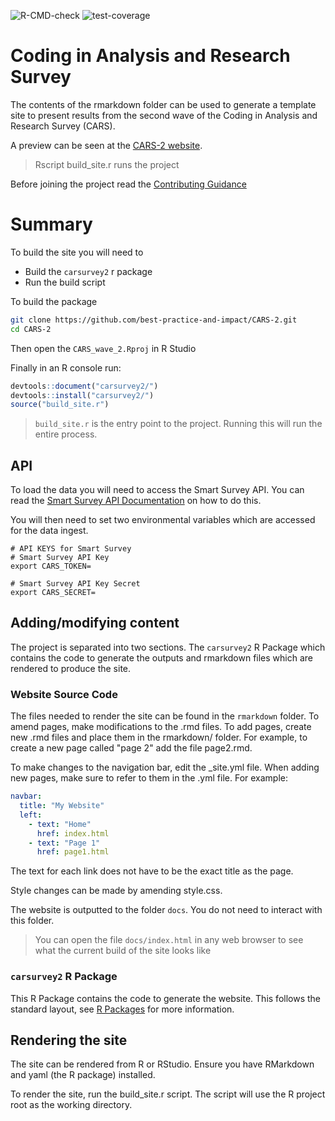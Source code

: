 ![R-CMD-check](https://github.com/best-practice-and-impact/CARS-2/workflows/R-CMD-check/badge.svg)
![test-coverage](https://github.com/best-practice-and-impact/CARS-2/workflows/test-coverage/badge.svg)

# Coding in Analysis and Research Survey

The contents of the rmarkdown folder can be used to generate a template site to present results from the second wave of the Coding in Analysis and Research Survey (CARS). 

A preview can be seen at the [CARS-2 website](https://best-practice-and-impact.github.io/CARS-2/).

> Rscript build_site.r runs the project 

Before joining the project read the [Contributing Guidance](https://github.com/best-practice-and-impact/CARS-2/wiki/Contributing-Guidance)
# Summary
To build the site you will need to 

* Build the `carsurvey2` r package
* Run the build script

To build the package

```bash
git clone https://github.com/best-practice-and-impact/CARS-2.git
cd CARS-2
```
Then open the `CARS_wave_2.Rproj` in R Studio

Finally in an R console run:

```r
devtools::document("carsurvey2/")
devtools::install("carsurvey2/")
source("build_site.r")
```

> `build_site.r` is the entry point to the project. Running this will run the entire process.  

## API
To load the data you will need to access the Smart Survey API. 
You can read the [Smart Survey API Documentation](https://docs.smartsurvey.io/docs) on how to do this.

You will then need to set two environmental variables which are accessed for the data ingest. 

```shell
# API KEYS for Smart Survey
# Smart Survey API Key
export CARS_TOKEN=

# Smart Survey API Key Secret
export CARS_SECRET=
```

## Adding/modifying content

The project is separated into two sections. The `carsurvey2` R Package which contains the code to generate the outputs and rmarkdown files which are rendered to produce the site.

### Website Source Code

The files needed to render the site can be found in the `rmarkdown` folder. To amend pages, make modifications to the .rmd files. To add pages, create new .rmd files and place them in the rmarkdown/ folder. For example, to create a new page called "page 2" add the file page2.rmd. 

To make changes to the navigation bar, edit the _site.yml file. When adding new pages, make sure to refer to them in the .yml file. For example: 

```yaml 
navbar:
  title: "My Website"
  left:
    - text: "Home"
      href: index.html
    - text: "Page 1"
      href: page1.html
```

The text for each link does not have to be the exact title as the page. 

Style changes can be made by amending style.css. 

The website is outputted to the folder `docs`. You do not need to interact with this folder. 

> You can open the file `docs/index.html` in any web browser to see what the current build of the site looks like

### `carsurvey2` R Package

This R Package contains the code to generate the website. This follows the standard layout, see [R Packages](https://r-pkgs.org/) for more information. 



## Rendering the site

The site can be rendered from R or RStudio. Ensure you have RMarkdown and yaml (the R package) installed. 

To render the site, run the build_site.r script. The script will use the R project root as the working directory.
